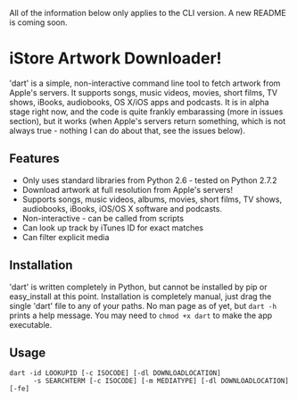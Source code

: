 All of the information below only applies to the CLI version. A new README is coming soon.

iStore Artwork Downloader!
========================

'dart' is a simple, non-interactive command line tool to fetch artwork from Apple's servers. It supports songs, music videos, movies, short films, TV shows, iBooks, audiobooks, OS X/iOS apps and podcasts. It is in alpha stage right now, and the code is quite frankly embarassing (more in issues section), but it works (when Apple's servers return something, which is not always true - nothing I can do about that, see the issues below).

## Features ##
* Only uses standard libraries from Python 2.6 - tested on Python 2.7.2
* Download artwork at full resolution from Apple's servers!
* Supports songs, music videos, albums, movies, short films, TV shows, audiobooks, iBooks, iOS/OS X software and podcasts.
* Non-interactive - can be called from scripts
* Can look up track by iTunes ID for exact matches
* Can filter explicit media

## Installation ##
'dart' is written completely in Python, but cannot be installed by pip or easy_install at this point. Installation is completely manual, just drag the single 'dart' file to any of your paths. No man page as of yet, but ```dart -h``` prints a help message. You may need to ```chmod +x dart``` to make the app executable.

## Usage ##
```
dart -id LOOKUPID [-c ISOCODE] [-dl DOWNLOADLOCATION]
	  -s SEARCHTERM [-c ISOCODE] [-m MEDIATYPE] [-dl DOWNLOADLOCATION] [-fe]
```
